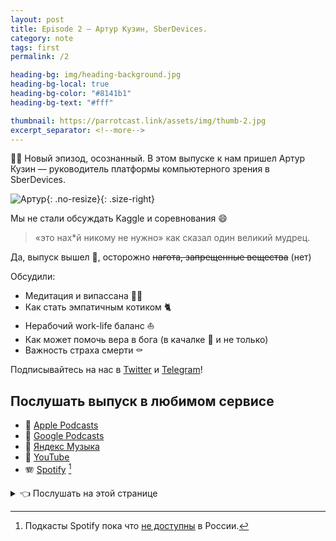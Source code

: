 ```yaml
---
layout: post
title: Episode 2 – Артур Кузин, SberDevices.
category: note
tags: first
permalink: /2

heading-bg: img/heading-background.jpg
heading-bg-local: true
heading-bg-color: "#8141b1"
heading-bg-text: "#fff"

thumbnail: https://parrotcast.link/assets/img/thumb-2.jpg
excerpt_separator: <!--more-->
---
```

💪🏻 Новый эпизод, осознанный. В этом выпуске к нам пришел Артур Кузин — руководитель платформы компьютерного зрения в SberDevices.
<!--more-->

![Артур](/assets/img/guest-2.png){: .no-resize}{: .size-right}

Мы не стали обсуждать Kaggle и соревнования 😄
> «это нах*й никому не нужно»
как сказал один великий мудрец.

Да, выпуск вышел 🔞, осторожно ~~нагота, запрещенные вещества~~ (нет)

Обсудили:

- Медитация и випассана 🧘🏻
- Как стать эмпатичным котиком 🐈
- Нерабочий work-life баланс ⛵
- Как может помочь вера в бога (в качалке 🥇 и не только)
- Важность страха смерти ⚰️

Подписывайтесь на нас в <a href="https://twitter.com/ParrotCast" target="_blank">Twitter</a> и <a href="https://t.me/ParrotCast" target="_blank">Telegram</a>!

## Послушать выпуск в любимом сервисе

- 🍎 [Apple Podcasts](<ссылка>)
- 🎷 [Google Podcasts](<ссылка>)
- 🎸 [Яндекс Музыка](<ссылка>)
- 🎥 [YouTube](<ссылка>)
- 🪗 [Spotify](<ссылка>) [^1]

[^1]: Подкасты Spotify пока что [не доступны](https://www.reuters.com/article/us-spotify-russia/spotify-expands-to-russia-and-12-other-countries-idUSKCN24F2AH) в России.

<details><summary>👈 <a>Послушать на этой странице</a></summary>
<iframe src="<ссылка>" width="100%" frameborder="0" scrolling="no"></iframe>
</details>
